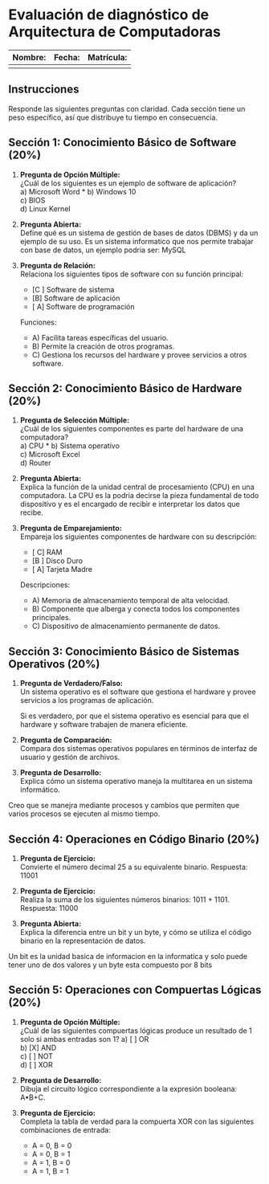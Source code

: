# Evaluación de diagnóstico de Arquitectura de Computadoras

| Nombre: | Fecha: | Matrícula: |
|---------|--------|-----------|
|         |        |           |

## Instrucciones

Responde las siguientes preguntas con claridad. Cada sección tiene un peso específico, así que distribuye tu tiempo en consecuencia.

## Sección 1: Conocimiento Básico de Software (20%)

1. **Pregunta de Opción Múltiple:**  
   ¿Cuál de los siguientes es un ejemplo de software de aplicación?  
   a) Microsoft Word * 
   b) Windows 10   
   c) BIOS  
   d) Linux Kernel

2. **Pregunta Abierta:**  
   Define qué es un sistema de gestión de bases de datos (DBMS) y da un ejemplo de su uso.
Es un sistema informatico que nos permite trabajar con base de datos, un ejemplo podria ser: MySQL
3. **Pregunta de Relación:**  
   Relaciona los siguientes tipos de software con su función principal:
   - [C ] Software de sistema
   - [B] Software de aplicación
   - [ A] Software de programación

   Funciones:
   - A) Facilita tareas específicas del usuario.
   - B) Permite la creación de otros programas.
   - C) Gestiona los recursos del hardware y provee servicios a otros software.

## Sección 2: Conocimiento Básico de Hardware (20%)

1. **Pregunta de Selección Múltiple:**  
   ¿Cuál de los siguientes componentes es parte del hardware de una computadora?  
   a) CPU *
   b) Sistema operativo  
   c) Microsoft Excel  
   d) Router

2. **Pregunta Abierta:**  
   Explica la función de la unidad central de procesamiento (CPU) en una computadora.
La CPU es la podria decirse la pieza fundamental de todo dispositivo y es el encargado de recibir e interpretar los datos que recibe.
3. **Pregunta de Emparejamiento:**  
   Empareja los siguientes componentes de hardware con su descripción:
   - [ C] RAM
   - [B ] Disco Duro
   - [ A] Tarjeta Madre

   Descripciones:
   - A) Memoria de almacenamiento temporal de alta velocidad.
   - B) Componente que alberga y conecta todos los componentes principales.
   - C) Dispositivo de almacenamiento permanente de datos.

## Sección 3: Conocimiento Básico de Sistemas Operativos (20%)

1. **Pregunta de Verdadero/Falso:**  
   Un sistema operativo es el software que gestiona el hardware y provee servicios a los programas de aplicación.  

   Si es verdadero, por que el sistema operativo es esencial para que el hardware y software trabajen de manera eficiente.
2. **Pregunta de Comparación:**  
   Compara dos sistemas operativos populares en términos de interfaz de usuario y gestión de archivos.

3. **Pregunta de Desarrollo:**  
   Explica cómo un sistema operativo maneja la multitarea en un sistema informático.

Creo que se manejra mediante procesos y cambios que permiten que varios procesos se ejecuten al mismo tiempo.
## Sección 4: Operaciones en Código Binario (20%)

1. **Pregunta de Ejercicio:**  
   Convierte el número decimal 25 a su equivalente binario.
   Respuesta: 11001

3. **Pregunta de Ejercicio:**  
   Realiza la suma de los siguientes números binarios: 1011 + 1101.
  Respuesta: 11000

5. **Pregunta Abierta:**  
   Explica la diferencia entre un bit y un byte, y cómo se utiliza el código binario en la representación de datos.

Un bit es la unidad basica de informacion en la informatica y solo puede tener uno de dos valores  y un byte esta compuesto por 8 bits 
## Sección 5: Operaciones con Compuertas Lógicas (20%)

1. **Pregunta de Opción Múltiple:**  
   ¿Cuál de las siguientes compuertas lógicas produce un resultado de 1 solo si ambas entradas son 1?
   a) [ ] OR  
   b) [X] AND  
   c) [ ] NOT  
   d) [ ] XOR

2. **Pregunta de Desarrollo:**  
   Dibuja el circuito lógico correspondiente a la expresión booleana: A•B+C.

3. **Pregunta de Ejercicio:**  
   Completa la tabla de verdad para la compuerta XOR con las siguientes combinaciones de entrada:
   - A = 0, B = 0
   - A = 0, B = 1
   - A = 1, B = 0
   - A = 1, B = 1
